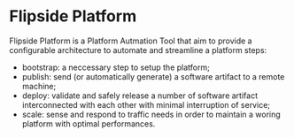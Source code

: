 # Flipside Platform

Flipside Platform is a Platform Autmation Tool that aim to provide a configurable
architecture to automate and streamline a platform steps:

- bootstrap: a neccessary step to setup the platform;
- publish: send (or automatically generate) a software artifact to a remote machine;
- deploy: validate and safely release a number of software artifact interconnected
  with each other with minimal interruption of service;
- scale: sense and respond to traffic needs in order to maintain a woring platform
  with optimal performances.
